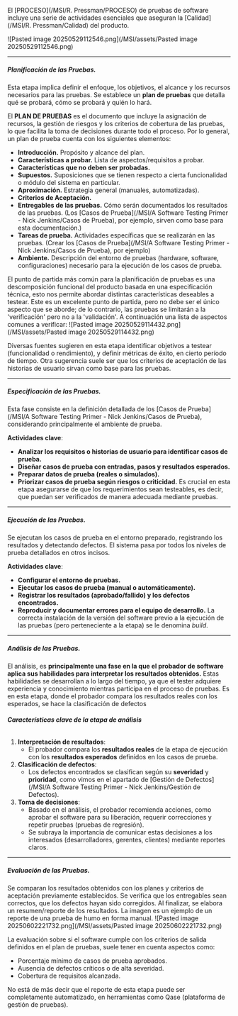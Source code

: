 El [PROCESO](/MSI/R. Pressman/PROCESO) de pruebas de software incluye una serie de actividades esenciales que aseguran la [Calidad](/MSI/R. Pressman/Calidad) del producto.

![Pasted image 20250529112546.png](/MSI/assets/Pasted image 20250529112546.png)

****
##### **Planificación de las Pruebas.**
Esta etapa implica definir el enfoque, los objetivos, el alcance y los recursos necesarios para las pruebas. Se establece un **plan de pruebas** que detalla qué se probará, cómo se probará y quién lo hará.

El **PLAN DE PRUEBAS** es el documento que incluye la asignación de recursos, la gestión de riesgos y los criterios de cobertura de las pruebas, lo que facilita la toma de decisiones durante todo el proceso.
Por lo general, un plan de prueba cuenta con los siguientes elementos:

- **Introducción.** Propósito y alcance del plan.
- **Características a probar.** Lista de aspectos/requisitos a probar.
- **Características que no deben ser probadas.** 
- **Supuestos.** Suposiciones que se tienen respecto a cierta funcionalidad o módulo del sistema en particular.
- **Aproximación.** Estrategia general (manuales, automatizadas).
- **Criterios de Aceptación.** 
- **Entregables de las pruebas.** Cómo serán documentados los resultados de las pruebas. (Los [Casos de Prueba](/MSI/A Software Testing Primer - Nick Jenkins/Casos de Prueba), por ejemplo, sirven como base para esta documentación.)
- **Tareas de prueba.** Actividades específicas que se realizarán en las pruebas. (Crear los [Casos de Prueba](/MSI/A Software Testing Primer - Nick Jenkins/Casos de Prueba), por ejemplo)
- **Ambiente.** Descripción del entorno de pruebas (hardware, software, configuraciones) necesario para la ejecución de los casos de prueba.

El punto de partida más común para la planificación de pruebas es una descomposición funcional del producto basada en una especificación técnica, esto nos permite abordar distintas características deseables a testear. Este es un excelente punto de partida, pero no debe ser el único aspecto que se aborde; de lo contrario, las pruebas se limitarán a la 'verificación' pero no a la 'validación'. A continuación una lista de aspectos comunes a verificar: 
![Pasted image 20250529114432.png](/MSI/assets/Pasted image 20250529114432.png)

Diversas fuentes sugieren en esta etapa identificar objetivos a testear (funcionalidad o rendimiento), y definir métricas de éxito, en cierto período de tiempo. Otra sugerencia suele ser que los criterios de aceptación de las historias de usuario sirvan como base para las pruebas.
****
##### **Especificación de las Pruebas.**
Esta fase consiste en la definición detallada de los [Casos de Prueba](/MSI/A Software Testing Primer - Nick Jenkins/Casos de Prueba), considerando principalmente el ambiente de prueba.

**Actividades clave**:

- **Analizar los requisitos o historias de usuario para identificar casos de prueba.**
- **Diseñar casos de prueba con entradas, pasos y resultados esperados.**
- **Preparar datos de prueba (reales o simulados).**
- **Priorizar casos de prueba según riesgos o criticidad.**
Es crucial en esta etapa asegurarse de que los requerimientos sean testeables, es decir, que puedan ser verificados de manera adecuada mediante pruebas.
****
##### **Ejecución de las Pruebas.**

Se ejecutan los casos de prueba en el entorno preparado, registrando los resultados y detectando defectos. El sistema pasa por todos los niveles de prueba detallados en otros incisos.

**Actividades clave**:

- **Configurar el entorno de pruebas.**
- **Ejecutar los casos de prueba (manual o automáticamente).**
- **Registrar los resultados (aprobado/fallido) y los defectos encontrados.**
- **Reproducir y documentar errores para el equipo de desarrollo.**
La correcta instalación de la versión del software previo a la ejecución de las pruebas (pero perteneciente a la etapa) se le denomina *build*. 
****
##### **Análisis de las Pruebas.**
El análisis, es **principalmente una fase en la que el probador de software aplica sus habilidades para interpretar los resultados obtenidos.** Estas habilidades se desarrollan a lo largo del tiempo, ya que el tester adquiere experiencia y conocimiento mientras participa en el proceso de pruebas.
Es en esta etapa, donde el probador compara los resultados reales con los esperados, se hace la clasificación de defectos
###### **Características clave de la etapa de análisis**

1. **Interpretación de resultados**:
    - El probador compara los **resultados reales** de la etapa de ejecución con los **resultados esperados** definidos en los casos de prueba.
2. **Clasificación de defectos**:
    - Los defectos encontrados se clasifican según su **severidad** y **prioridad**, como vimos en el apartado de [Gestión de Defectos](/MSI/A Software Testing Primer - Nick Jenkins/Gestión de Defectos).
3. **Toma de decisiones**:
    - Basado en el análisis, el probador recomienda acciones, como aprobar el software para su liberación, requerir correcciones y repetir pruebas (pruebas de regresión).
    - Se subraya la importancia de comunicar estas decisiones a los interesados (desarrolladores, gerentes, clientes) mediante reportes claros.
****
##### **Evaluación de las Pruebas.**
Se comparan los resultados obtenidos con los planes y criterios de aceptación previamente establecidos.
Se verifica que los entregables sean correctos, que los defectos hayan sido corregidos. 
Al finalizar, se elabora un resumen/reporte de los resultados. 
La imagen es un ejemplo de un reporte de una prueba de humo en forma manual.
![Pasted image 20250602221732.png](/MSI/assets/Pasted image 20250602221732.png)

La evaluación sobre si el software cumple con los criterios de salida definidos en el plan de pruebas, suele tener en cuenta aspectos como:

- Porcentaje mínimo de casos de prueba aprobados.
- Ausencia de defectos críticos o de alta severidad.
- Cobertura de requisitos alcanzada.

No está de más decir que el reporte de esta etapa puede ser completamente automatizado, en herramientas como Qase (plataforma de gestión de pruebas).
